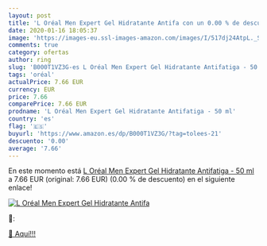 ```yaml
---
layout: post
title: 'L Oréal Men Expert Gel Hidratante Antifa con un 0.00 % de descuento'
date: 2020-01-16 18:05:37
image: 'https://images-eu.ssl-images-amazon.com/images/I/517dj24AtpL._SL200_.jpg'
comments: true
category: ofertas
author: ring
slug: 'B000T1VZ3G-es L Oréal Men Expert Gel Hidratante Antifatiga - 50 ml'
tags: 'oréal'
actualPrice: 7.66 EUR
currency: EUR
price: 7.66
comparePrice: 7.66 EUR
prodname: 'L Oréal Men Expert Gel Hidratante Antifatiga - 50 ml'
country: 'es'
flag: '🇪🇸'
buyurl: 'https://www.amazon.es/dp/B000T1VZ3G/?tag=tolees-21'
descuento: '0.00'
average: '7.66'
---
```


En este momento está [L Oréal Men Expert Gel Hidratante Antifatiga - 50 ml](https://www.amazon.es/dp/B000T1VZ3G/?tag=tolees-21) a 7.66 EUR (original: 7.66 EUR) (0.00 %  de descuento) en el siguiente enlace!

[![L Oréal Men Expert Gel Hidratante Antifa](https://images-eu.ssl-images-amazon.com/images/I/517dj24AtpL._SL200_.jpg)](https://www.amazon.es/dp/B000T1VZ3G/?tag=tolees-21)

🔎:


[🛒 Aquí!!!](https://www.amazon.es/dp/B000T1VZ3G/?tag=tolees-21)
